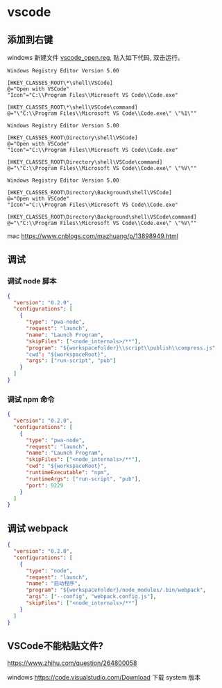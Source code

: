 # vscode

## 添加到右键

windows 新建文件 [vscode_open.reg](./vscode_open.reg), 贴入如下代码, 双击运行。


```
Windows Registry Editor Version 5.00

[HKEY_CLASSES_ROOT\*\shell\VSCode]
@="Open with VSCode"
"Icon"="C:\\Program Files\\Microsoft VS Code\\Code.exe"

[HKEY_CLASSES_ROOT\*\shell\VSCode\command]
@="\"C:\\Program Files\\Microsoft VS Code\\Code.exe\" \"%1\""

Windows Registry Editor Version 5.00

[HKEY_CLASSES_ROOT\Directory\shell\VSCode]
@="Open with VSCode"
"Icon"="C:\\Program Files\\Microsoft VS Code\\Code.exe"

[HKEY_CLASSES_ROOT\Directory\shell\VSCode\command]
@="\"C:\\Program Files\\Microsoft VS Code\\Code.exe\" \"%V\""

Windows Registry Editor Version 5.00

[HKEY_CLASSES_ROOT\Directory\Background\shell\VSCode]
@="Open with VSCode"
"Icon"="C:\\Program Files\\Microsoft VS Code\\Code.exe"

[HKEY_CLASSES_ROOT\Directory\Background\shell\VSCode\command]
@="\"C:\\Program Files\\Microsoft VS Code\\Code.exe\" \"%V\""
```


mac https://www.cnblogs.com/mazhuang/p/13898949.html
## 调试

### 调试 node 脚本

```json
{
  "version": "0.2.0",
  "configurations": [
    {
      "type": "pwa-node",
      "request": "launch",
      "name": "Launch Program",
      "skipFiles": ["<node_internals>/**"],
      "program": "${workspaceFolder}\\script\\publish\\compress.js"
      "cwd": "${workspaceRoot}",
      "args": ["run-script", "pub"]
    }
  ]
}
```

### 调试 npm 命令

```json
{
  "version": "0.2.0",
  "configurations": [
    {
      "type": "pwa-node",
      "request": "launch",
      "name": "Launch Program",
      "skipFiles": ["<node_internals>/**"],
      "cwd": "${workspaceRoot}",
      "runtimeExecutable": "npm",
      "runtimeArgs": ["run-script", "pub"],
      "port": 9229
    }
  ]
}
```

## 调试 webpack

```json
{
  "version": "0.2.0",
  "configurations": [
    {
      "type": "node",
      "request": "launch",
      "name": "启动程序",
      "program": "${workspaceFolder}/node_modules/.bin/webpack",
      "args": ["--config", "webpack.config.js"],
      "skipFiles": ["<node_internals>/**"]
    }
  ]
}
```


## VSCode不能粘贴文件?

https://www.zhihu.com/question/264800058

windows 
https://code.visualstudio.com/Download 下载 system 版本